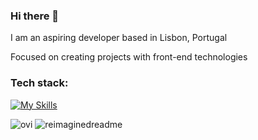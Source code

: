 ### Hi there 👋
I am an aspiring developer based in Lisbon, Portugal

Focused on creating projects with front-end technologies

### Tech stack:

[![My Skills](https://skillicons.dev/icons?i=html,css,js,jquery,tailwind,vite,vue,nuxtjs,git,github,vscode,netlify)](https://skillicons.dev)

<img src="https://github-readme-stats.vercel.app/api/top-langs?username=cfcmeireles&show_icons=true&locale=en&layout=compact&theme=chartreuse-dark" alt="ovi" />

<img src="https://myreadme.vercel.app/api/embed/cfcmeireles?panels=userstatistics,toprepositories,toplanguages,commitgraph" alt="reimaginedreadme" />
<!--
**cfcmeireles/cfcmeireles** is a ✨ _special_ ✨ repository because its `README.md` (this file) appears on your GitHub profile.

Here are some ideas to get you started:

- 🔭 I’m currently working on ...
- 🌱 I’m currently learning ...
- 👯 I’m looking to collaborate on ...
- 🤔 I’m looking for help with ...
- 💬 Ask me about ...
- 📫 How to reach me: ...
- 😄 Pronouns: ...
- ⚡ Fun fact: ...
-->

